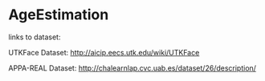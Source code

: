 # AgeEstimation

links to dataset:

UTKFace Dataset: http://aicip.eecs.utk.edu/wiki/UTKFace 

APPA-REAL Dataset: http://chalearnlap.cvc.uab.es/dataset/26/description/
